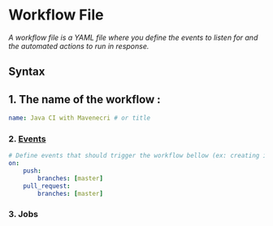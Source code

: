 # Workflow File
*A workflow file is a YAML file where you define the events to listen for and the automated actions to run in response.*

## Syntax

## 1. The name of the workflow :
```yml
name: Java CI with Mavenecri # or title 
```

### 2. [Events](https://docs.github.com/en/actions/reference/events-that-trigger-workflows)
```yml
# Define events that should trigger the workflow bellow (ex: creating issue, contributer joining ...)
on:
    push: 
        branches: [master]
    pull_request:
        branches: [master]
```

### 3. Jobs 
```yml
